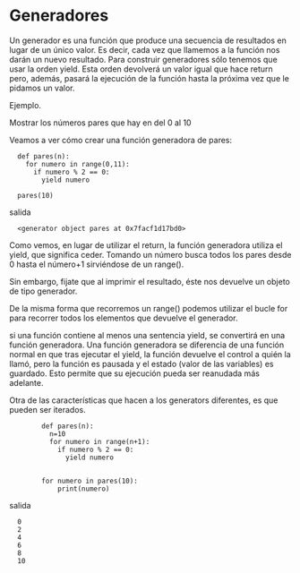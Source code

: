 # Generadores
Un generador es una función que produce una secuencia de resultados en lugar
de un único valor. Es decir, cada vez que llamemos a la función nos darán un
nuevo resultado. Para construir generadores sólo tenemos que usar la orden
yield. Esta orden devolverá un valor igual que hace return pero, además, pasará
la ejecución de la función hasta la próxima vez que le pidamos un valor.

Ejemplo.

Mostrar los números pares que hay en del 0 al 10

Veamos a ver cómo crear una función generadora de pares:

      def pares(n):
        for numero in range(0,11):
          if numero % 2 == 0:
            yield numero

      pares(10)

salida

      <generator object pares at 0x7facf1d17bd0>

Como vemos, en lugar de utilizar el return, la función generadora utiliza el yield,
que significa ceder. Tomando un número busca todos los pares desde 0 hasta
el número+1 sirviéndose de un range().

Sin embargo, fijate que al imprimir el resultado, éste nos devuelve un objeto de
tipo generador.

De la misma forma que recorremos un range() podemos utilizar el bucle for para
recorrer todos los elementos que devuelve el generador.
    
si una función contiene al menos una sentencia yield, se convertirá en una función generadora. Una función generadora se diferencia de una función normal en que tras ejecutar el yield, la función devuelve el control a quién la llamó, pero la función es pausada y el estado (valor de las variables) es guardado. Esto permite que su ejecución pueda ser reanudada más adelante.

Otra de las características que hacen a los generators diferentes, es que pueden ser iterados.

            def pares(n):
              n=10
              for numero in range(n+1):
                if numero % 2 == 0:
                  yield numero


            for numero in pares(10):
                print(numero)

salida

      0
      2
      4
      6
      8
      10
